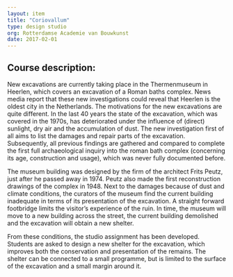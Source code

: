 ```yaml
---
layout: item
title: "Coriovallum"
type: design studio
org: Rotterdamse Academie van Bouwkunst
date: 2017-02-01 
---
```

## Course description:

New excavations are currently taking place in the Thermenmuseum in Heerlen, which covers an excavation of a Roman baths complex. News media report that these new investigations could reveal that Heerlen is the oldest city in the Netherlands.
The motivations for the new excavations are quite different. In the last 40 years the state of the excavation, which was covered in the 1970s, has deteriorated under the influence of (direct) sunlight, dry air and the accumulation of dust. The new investigation first of all aims to list the damages and repair parts of the excavation. Subsequently, all previous findings are gathered and compared to complete the first full archaeological inquiry into the roman bath complex (concerning its age, construction and usage), which was never fully documented before.

The museum building was designed by the firm of the architect Frits Peutz, just after he passed away in 1974. Peutz also made the first reconstruction drawings of the complex in 1948.
Next to the damages because of dust and climate conditions, the curators of the museum find the current building inadequate in terms of its presentation of the excavation. A straight forward footbridge limits the visitor’s experience of the ruin.
In time, the museum will move to a new building across the street, the current building demolished and the excavation will obtain a new shelter.

From these conditions, the studio assignment has been developed. Students are asked to design a new shelter for the excavation, which improves both the conservation and presentation of the remains. The shelter can be connected to a small programme, but is limited to the surface of the excavation and a small margin around it.